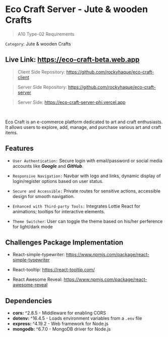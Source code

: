 # Eco Craft Server - Jute & wooden Crafts

> A10 Type-02 Requirements

`Category`: Jute & wooden Crafts

## Live Link: https://eco-craft-beta.web.app

 > Client Side Repository: https://github.com/rockyhaque/eco-craft-client

 > Server Side Repository: https://github.com/rockyhaque/eco-craft-server

 > Server Side: https://eco-craft-server-phi.vercel.app


<br>

Eco Craft is an e-commerce platform dedicated to art and craft enthusiasts. It allows users to explore, add, manage, and purchase various art and craft items.



## Features

- `User Authentication:` Secure login with email/password or social media accounts like ***Google*** and ***GitHub***.

- `Responsive Navigation:` Navbar with logo and links, dynamic display of login/register options based on user status.

- `Secure and Accessible:` Private routes for sensitive actions, accessible design for smooth navigation.

- `Enhanced with Third-party Tools:` Integrates Lottie React for animations; tooltips for interactive elements.

- `Theme Switcher`: User can toggle the theme based on his/her perference for light/dark mode



## Challenges Package Implementation

- React-simple-typewriter: 
https://www.npmjs.com/package/react-simple-typewriter

- React-tooltip: 
https://react-tooltip.com/

- React Awesome Reveal: 
https://www.npmjs.com/package/react-awesome-reveal



## Dependencies

- **cors:** ^2.8.5 - Middleware for enabling CORS
- **dotenv:** ^16.4.5 - Loads environment variables from a `.env` file
- **express:** ^4.19.2 - Web framework for Node.js
- **mongodb:** ^6.7.0 - MongoDB driver for Node.js